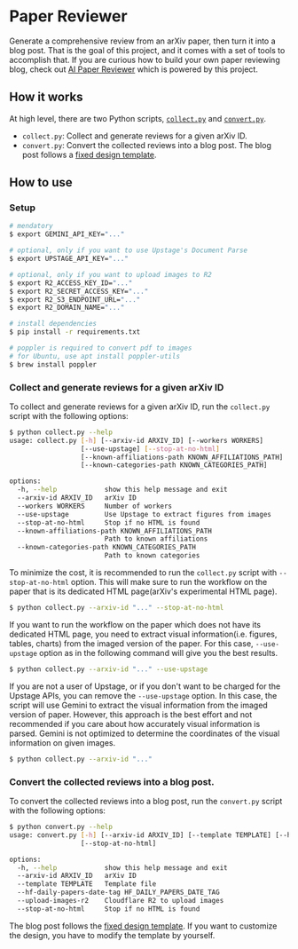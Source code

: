 # Paper Reviewer

Generate a comprehensive review from an arXiv paper, then turn it into a blog post. That is the goal of this project, and it comes with a set of tools to accomplish that. If you are curious how to build your own paper reviewing blog, check out [AI Paper Reviewer](https://deep-diver.github.io/ai-paper-reviewer) which is powered by this project. 

## How it works

At high level, there are two Python scripts, [`collect.py`](./collect.py) and [`convert.py`](./convert.py). 
- `collect.py`: Collect and generate reviews for a given arXiv ID.
- `convert.py`: Convert the collected reviews into a blog post. The blog post follows a [fixed design template](https://deep-diver.github.io/ai-paper-reviewer).

## How to use

### Setup 

```bash
# mendatory
$ export GEMINI_API_KEY="..."

# optional, only if you want to use Upstage's Document Parse
$ export UPSTAGE_API_KEY="..." 

# optional, only if you want to upload images to R2
$ export R2_ACCESS_KEY_ID="..." 
$ export R2_SECRET_ACCESS_KEY="..."
$ export R2_S3_ENDPOINT_URL="..."
$ export R2_DOMAIN_NAME="..."

# install dependencies
$ pip install -r requirements.txt

# poppler is required to convert pdf to images
# for Ubuntu, use apt install poppler-utils 
$ brew install poppler
```

### Collect and generate reviews for a given arXiv ID

To collect and generate reviews for a given arXiv ID, run the `collect.py` script with the following options:

```bash
$ python collect.py --help
usage: collect.py [-h] [--arxiv-id ARXIV_ID] [--workers WORKERS] 
                  [--use-upstage] [--stop-at-no-html] 
                  [--known-affiliations-path KNOWN_AFFILIATIONS_PATH]
                  [--known-categories-path KNOWN_CATEGORIES_PATH]

options:
  -h, --help            show this help message and exit
  --arxiv-id ARXIV_ID   arXiv ID
  --workers WORKERS     Number of workers
  --use-upstage         Use Upstage to extract figures from images
  --stop-at-no-html     Stop if no HTML is found
  --known-affiliations-path KNOWN_AFFILIATIONS_PATH
                        Path to known affiliations
  --known-categories-path KNOWN_CATEGORIES_PATH
                        Path to known categories
```

To minimize the cost, it is recommended to run the `collect.py` script with `--stop-at-no-html` option. This will make sure to run the workflow on the paper that is its dedicated HTML page(arXiv's experimental HTML page). 

```bash
$ python collect.py --arxiv-id "..." --stop-at-no-html
```

If you want to run the workflow on the paper which does not have its dedicated HTML page, you need to extract visual information(i.e. figures, tables, charts) from the imaged version of the paper. For this case, `--use-upstage` option as in the following command will give you the best results. 

```bash
$ python collect.py --arxiv-id "..." --use-upstage 
```

If you are not a user of Upstage, or if you don't want to be charged for the Upstage APIs, you can remove the `--use-upstage` option. In this case, the script will use Gemini to extract the visual information from the imaged version of paper. However, this approach is the best effort and not recommended if you care about how accurately visual information is parsed. Gemini is not optimized to determine the coordinates of the visual information on given images.

```bash
$ python collect.py --arxiv-id "..." 
```

### Convert the collected reviews into a blog post.

To convert the collected reviews into a blog post, run the `convert.py` script with the following options:

```bash
$ python convert.py --help
usage: convert.py [-h] [--arxiv-id ARXIV_ID] [--template TEMPLATE] [--hf-daily-papers-date-tag HF_DAILY_PAPERS_DATE_TAG] [--upload-images-r2]
                  [--stop-at-no-html]

options:
  -h, --help            show this help message and exit
  --arxiv-id ARXIV_ID   arXiv ID
  --template TEMPLATE   Template file
  --hf-daily-papers-date-tag HF_DAILY_PAPERS_DATE_TAG
  --upload-images-r2    Cloudflare R2 to upload images
  --stop-at-no-html     Stop if no HTML is found
```

The blog post follows the [fixed design template](https://deep-diver.github.io/ai-paper-reviewer). If you want to customize the design, you have to modify the template by yourself. 